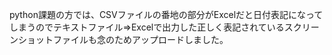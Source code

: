 python課題の方では、CSVファイルの番地の部分がExcelだと日付表記になってしまうのでテキストファイル⇒Excelで出力した正しく表記されているスクリーンショットファイルも念のためアップロードしました。
